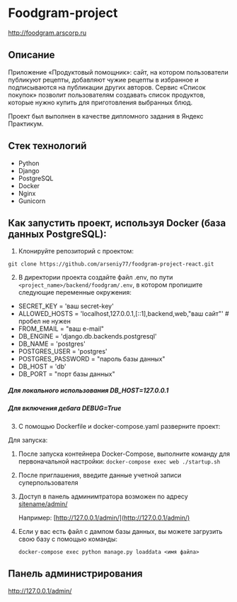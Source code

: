 # Foodgram-project
http://foodgram.arscorp.ru
## Описание
Приложение «Продуктовый помощник»: сайт, на котором пользователи публикуют рецепты, добавляют чужие рецепты в избранное и подписываются на публикации других авторов. Сервис «Список покупок» позволит пользователям создавать список продуктов, которые нужно купить для приготовления выбранных блюд.

Проект был выполнен в качестве дипломного задания в Яндекс Практикум.
## Стек технологий
- Python
- Django
- PostgreSQL
- Docker
- Nginx
- Gunicorn

## Как запустить проект, используя Docker (база данных PostgreSQL):
1) Клонируйте репозиторий с проектом:
```
git clone https://github.com/arseniy77/foodgram-project-react.git
```
2) В директории проекта создайте файл .env, по пути `<project_name>/backend/foodgram/.env`, в котором пропишите следующие переменные окружения:
 - SECRET_KEY = 'ваш secret-key'
 - ALLOWED_HOSTS = 'localhost,127.0.0.1,[::1],backend,web,"ваш сайт"'  # пробел не нужен
 - FROM_EMAIL = "ваш e-mail"
 - DB_ENGINE = 'django.db.backends.postgresql'
 - DB_NAME = 'postgres'
 - POSTGRES_USER = 'postgres'
 - POSTGRES_PASSWORD = "пароль базы данных"
 - DB_HOST = 'db'
 - DB_PORT = "порт базы данных"

##### Для локального использования DB_HOST=127.0.0.1
##### Для включения дебага DEBUG=True


3) С помощью Dockerfile и docker-compose.yaml разверните проект:

Для запуска:
1. После запуска контейнера Docker-Compose, выполните команду для первоначальной настройки:
`docker-compose exec web ./startup.sh`
2. После приглашения, введите данные учетной записи суперпользователя
3. Доступ в панель админимтратора возможен по адресу [sitename/admin/](http://127.0.0.1/admin/)

    Например: [http://127.0.0.1/admin/](http://127.0.0.1/admin/)
4. Если у вас есть файл с дампом базы данных, вы можете загрузить свою базу с помощью команды:

    `docker-compose exec python manage.py loaddata <имя файла>`
## Панель администрирования
http://127.0.0.1/admin/
